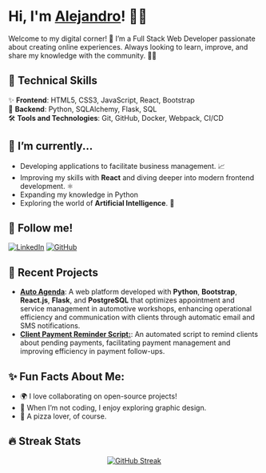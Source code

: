 # Hi, I'm [Alejandro](https://github.com/nunezweb)! 👋✨

Welcome to my digital corner! 🚀 I’m a Full Stack Web Developer passionate about creating online experiences. Always looking to learn, improve, and share my knowledge with the community. 🧑‍💻

## 🚀 Technical Skills

✨ **Frontend**: HTML5, CSS3, JavaScript, React, Bootstrap  
🔧 **Backend**: Python, SQLAlchemy, Flask, SQL  
🛠️ **Tools and Technologies**: Git, GitHub, Docker, Webpack, CI/CD  

## 🌱 I’m currently...
- Developing applications to facilitate business management. 📈
- Improving my skills with **React** and diving deeper into modern frontend development. ⚛️
- Expanding my knowledge in Python
- Exploring the world of **Artificial Intelligence**. 🤖

## 🔗 Follow me!

[![LinkedIn](https://img.shields.io/badge/-LinkedIn-0077B5?style=for-the-badge&logo=Linkedin&logoColor=white)](https://www.linkedin.com/in/nunezweb/)
[![GitHub](https://img.shields.io/badge/-GitHub-181717?style=for-the-badge&logo=github&logoColor=white)](https://github.com/nunezweb)

## 🚧 Recent Projects

- **[Auto Agenda](https://github.com/nunezweb/Auto-Agenda-Taller)**: A web platform developed with **Python**, **Bootstrap**, **React.js**, **Flask**, and **PostgreSQL** that optimizes appointment and service management in automotive workshops, enhancing operational efficiency and communication with clients through automatic email and SMS notifications.  
- **[Client Payment Reminder Script:](https://github.com/nunezweb/Client-Payment-Reminder-Script)**: An automated script to remind clients about pending payments, facilitating payment management and improving efficiency in payment follow-ups.

## ✨ Fun Facts About Me:

- 🌍 I love collaborating on open-source projects!
- 🎨 When I’m not coding, I enjoy exploring graphic design.
- 🍕 A pizza lover, of course.


## 🔥 Streak Stats
<p align="center">
<a href="https://git.io/streak-stats"><img src="https://streak-stats.demolab.com?user=nunezweb&theme=iceberg" alt="GitHub Streak" /></a>
<p>
<!--
## 🛠️ GitHub Stats:

![NunezWeb's GitHub stats](https://github-readme-stats.vercel.app/api?username=nunezweb&show_icons=true&theme=tokyonight)
-->
---

*"The only limit is imagination."* 🚀
